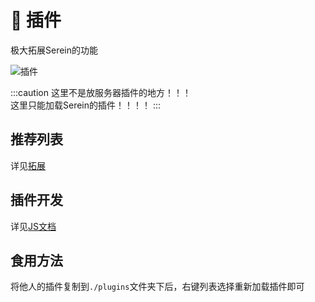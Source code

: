 
# 🧩 插件

极大拓展Serein的功能

![插件](/img/javacriptplugins.png)

:::caution
这里不是放服务器插件的地方！！！  
这里只能加载Serein的插件！！！！
:::

## 推荐列表

详见[拓展](https://market.serein.cc/resources)

## 插件开发

详见[JS文档](../development/intro)

## 食用方法

将他人的插件复制到`./plugins`文件夹下后，右键列表选择重新加载插件即可
